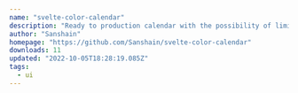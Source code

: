 ```yaml
---
name: "svelte-color-calendar"
description: "Ready to production calendar with the possibility of limiting the choice of dates by month"
author: "Sanshain"
homepage: "https://github.com/Sanshain/svelte-color-calendar"
downloads: 11
updated: "2022-10-05T18:28:19.085Z"
tags: 
  - ui
---
```

